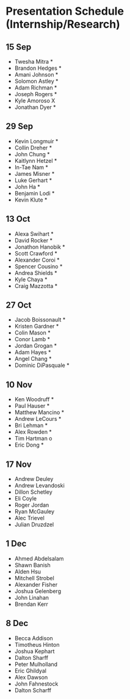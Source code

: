 # Presentation Schedule (Internship/Research)

## 15 Sep
- Twesha Mitra *
- Brandon Hedges *
- Amani Johnson *
- Solomon Astley *
- Adam Richman *
- Joseph Rogers *
- Kyle Amoroso X
- Jonathan Dyer *

## 29 Sep
- Kevin Longmuir *
- Collin Dreher *
- John Chung *
- Kaitlynn Hetzel *
- In-Tae Nam *
- James Misner *
- Luke Gerhart *
- John Ha *
- Benjamin Lodi *
- Kevin Klute *

## 13 Oct
- Alexa Swihart *
- David Rocker *
- Jonathon Hanobik *
- Scott Crawford *
- Alexander Coroi *
- Spencer Cousino *
- Andrea Shields *
- Kyle Chaya *
- Craig Mazzotta *

## 27 Oct
- Jacob Boissonault *
- Kristen Gardner *
- Colin Mason *
- Conor Lamb *
- Jordan Grogan *
- Adam Hayes *
- Angel Chang *
- Dominic DiPasquale *

## 10 Nov
- Ken Woodruff *
- Paul Hauser *
- Matthew Mancino *
- Andrew LeCours *
- Bri Lehman *
- Alex Rowden *
- Tim Hartman o
- Eric Dong *

## 17 Nov
- Andrew Deuley
- Andrew Levandoski
- Dillon Schetley
- Eli Coyle
- Roger Jordan
- Ryan McGauley
- Alec Trievel
- Julian Druzdzel

## 1 Dec
- Ahmed Abdelsalam
- Shawn Banish
- Alden Hsu
- Mitchell Strobel
- Alexander Fisher
- Joshua Gelenberg
- John Linahan
- Brendan Kerr

## 8 Dec
- Becca Addison
- Timotheus Hinton
- Joshua Kephart
- Dalton Sharff
- Peter Mulholland
- Eric Ghildyal
- Alex Dawson
- John Fahnestock
- Dalton Scharff


